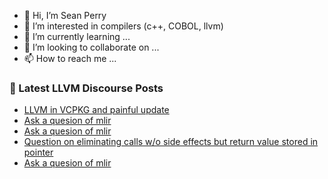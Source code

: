 - 👋 Hi, I’m Sean Perry
- 👀 I’m interested in compilers (c++, COBOL, llvm)
- 🌱 I’m currently learning ...
- 💞️ I’m looking to collaborate on ...
- 📫 How to reach me ...

<!---
s66perry/s66perry is a ✨ special ✨ repository because its `README.md` (this file) appears on your GitHub profile.
You can click the Preview link to take a look at your changes.
--->
### 📕 Latest LLVM Discourse Posts

<!-- DISCOURSE-LLVM:START -->
- [LLVM in VCPKG and painful update](https://discourse.llvm.org/t/llvm-in-vcpkg-and-painful-update/68051#post_1)
- [Ask a quesion of mlir](https://discourse.llvm.org/t/ask-a-quesion-of-mlir/68047#post_3)
- [Ask a quesion of mlir](https://discourse.llvm.org/t/ask-a-quesion-of-mlir/68047#post_2)
- [Question on eliminating calls w/o side effects but return value stored in pointer](https://discourse.llvm.org/t/question-on-eliminating-calls-w-o-side-effects-but-return-value-stored-in-pointer/68048#post_1)
- [Ask a quesion of mlir](https://discourse.llvm.org/t/ask-a-quesion-of-mlir/68047#post_1)
<!-- DISCOURSE-LLVM:END -->
